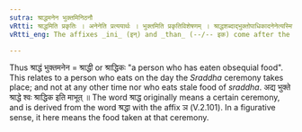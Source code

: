 ```yaml
---
sutra: श्राद्धमनेन भुक्तमिनिठनौ
vRtti: श्राद्धमिति प्रकृतिः । अनेनेति प्रत्ययार्थः । भुक्तमिति प्रकृतिविशेषणम् । श्राद्धशब्दाद्भुक्तोपाधिकादनेनेत्यस्मिन्नर्थे इनिठनौ प्रत्ययौ भवतः ॥
vRtti_eng: The affixes _ini_ (इन्) and _than_ (--/-- इक) come after the word _sraddha_, in the sense of 'this is eaten by him'.

---
```

Thus श्राद्धं भुक्तमनेन = श्राद्धी or श्राद्धिकः "a person who has eaten obsequial food". This relates to a person who eats on the day the _Sraddha_ ceremony takes place; and not at any other time nor who eats stale food of _sraddha_. अद्य भुक्ते श्राद्धे श्वः श्राद्धिक इति माभूत् ॥ The word श्राद्ध originally means a certain ceremony, and is derived from the word श्रद्धा with the affix ञ (V.2.101). In a figurative sense, it here means the food taken at that ceremony.